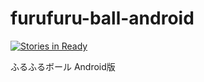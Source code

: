 # furufuru-ball-android
[![Stories in Ready](https://badge.waffle.io/cosmoway/furufuru-ball-android.svg?label=ready&title=Ready)](http://waffle.io/cosmoway/furufuru-ball-android)

ふるふるボール Android版

